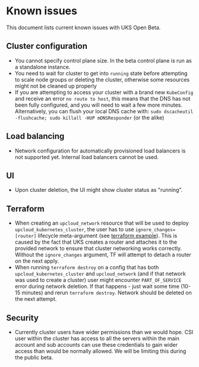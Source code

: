# Known issues

This document lists current known issues with UKS Open Beta.

## Cluster configuration

- You cannot specify control plane size. In the beta control plane is run as a standalone instance.
- You need to wait for cluster to get into `running` state before attempting to scale node groups or deleting the cluster, otherwise some resources might
not be cleaned up properly
- If you are attempting to access your cluster with a brand new `KubeConfig` and receive an error `no route to host`, this means that the DNS has not been
fully configured, and you will need to wait a few more minutes. Alternatively, you can flush your local DNS cache with:
`sudo dscacheutil -flushcache; sudo killall -HUP mDNSResponder` (or the alike)

## Load balancing

- Network configuration for automatically provisioned load balancers is not supported yet. Internal load balancers cannot be used.

## UI

- Upon cluster deletion, the UI might show cluster status as "running".

## Terraform

- When creating an `upcloud_network` resource that will be used to deploy `upcloud_kubernetes_cluster`, the user has to use `ignore_changes=[router]` lifecycle meta-argument (see [terraform example](terraform/main.tf)). This is caused by the fact that UKS creates a router and attaches it to the provided network to ensure that cluster networking works correctly. Without the `ignore_changes` argument, TF will attempt to detach a router on the next apply.
- When running `terraform destroy` on a config that has both `upcloud_kubernetes_cluster` and `upcloud_network` (and if that network was used to create a cluster) user might encounter `PART_OF_SERVICE` error during network deletion. If that happens - just wait some time (10-15 minutes) and rerun `terraform destroy`. Network should be deleted on the next attempt.

## Security

- Currently cluster users have wider permissions than we would hope. CSI user within the cluster has access to all the servers within the main account and sub accounts can use these credentials to gain wider access than would be normally allowed. We will be limiting this during the public beta.
